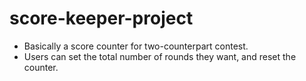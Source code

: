 # score-keeper-project
- Basically a score counter for two-counterpart contest. 
- Users can set the total number of rounds they want, and reset the counter.
